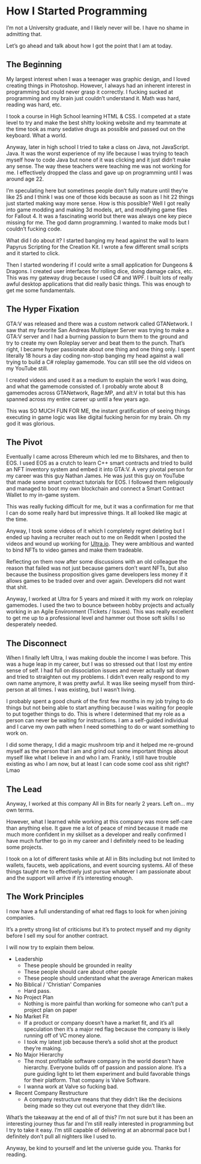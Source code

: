 # How I Started Programming

I’m not a University graduate, and I likely never will be. I have no shame in admitting that. 

Let’s go ahead and talk about how I got the point that I am at today.

## The Beginning
My largest interest when I was a teenager was graphic design, and I loved creating things in Photoshop. However, I always had an inherent interest in programming but could never grasp it correctly. I fucking sucked at programming and my brain just couldn’t understand it. Math was hard, reading was hard, etc.

I took a course in High School learning HTML & CSS. I competed at a state level to try and make the best shitty looking website and my teammate at the time took as many sedative drugs as possible and passed out on the keyboard. What a world.

Anyway, later in high school I tried to take a class on Java, not JavaScript. Java. It was the worst experience of my life because I was trying to teach myself how to code Java but none of it was clicking and it just didn’t make any sense. The way these teachers were teaching me was not working for me. I effectively dropped the class and gave up on programming until I was around age 22.

I’m speculating here but sometimes people don’t fully mature until they’re like 25 and I think I was one of those kids because as soon as I hit 22 things just started making way more sense. How is this possible? Well I got really into game modding and making 3d models, art, and modifying game files for Fallout 4. It was a fascinating world but there was always one key piece missing for me. The god damn programming. I wanted to make mods but I couldn’t fucking code.

What did I do about it? I started banging my head against the wall to learn Papyrus Scripting for the Creation Kit. I wrote a few different small scripts and it started to click.

Then I started wondering if I could write a small application for Dungeons & Dragons. I created user interfaces for rolling dice, doing damage calcs, etc. This was my gateway drug because I used C# and WPF. I built lots of really awful desktop applications that did really basic things. This was enough to get me some fundamentals.

## The Hyper Fixation
GTA:V was released and there was a custom network called GTANetwork. I saw that my favorite San Andreas Multiplayer Server was trying to make a GTA:V server and I had a burning passion to burn them to the ground and try to create my own Roleplay server and beat them to the punch. That’s right, I became hyper passionate about one thing and one thing only. I spent literally 18 hours a day coding non-stop banging my head against a wall trying to build a C# roleplay gamemode. You can still see the old videos on my YouTube still.

I created videos and used it as a medium to explain the work I was doing, and what the gamemode consisted of. I probably wrote about 8 gamemodes across GTANetwork, Rage:MP, and alt:V in total but this has spanned across my entire career up until a few years ago.


This was SO MUCH FUN FOR ME, the instant gratification of seeing things executing in game logic was like digital fucking heroin for my brain. Oh my god it was glorious.

## The Pivot

Eventually I came across Ethereum which led me to Bitshares, and then to EOS. I used EOS as a crutch to learn C++ smart contracts and tried to build an NFT inventory system and embed it into GTA:V. A very pivotal person for my career was this guy Nathan James. He was just this guy on YouTube that made some smart contract tutorials for EOS. I followed them religiously and managed to boot my own blockchain and connect a Smart Contract Wallet to my in-game system.

This was really fucking difficult for me, but it was a confirmation for me that I can do some really hard but impressive things. It all looked like magic at the time.

Anyway, I took some videos of it which I completely regret deleting but I ended up having a recruiter reach out to me on Reddit when I posted the videos and wound up working for [Ultra.io](Ultra.io). They were ambitious and wanted to bind NFTs to video games and make them tradeable.

Reflecting on them now after some discussions with an old colleague the reason that failed was not just because gamers don’t want NFTs, but also because the business proposition gives game developers less money if it allows games to be traded over and over again. Developers did not want that shit.

Anyway, I worked at Ultra for 5 years and mixed it with my work on roleplay gamemodes. I used the two to bounce between hobby projects and actually working in an Agile Environment (Tickets / Issues). This was really excellent to get me up to a professional level and hammer out those soft skills I so desperately needed.

## The Disconnect

When I finally left Ultra, I was making double the income I was before. This was a huge leap in my career, but I was so stressed out that I lost my entire sense of self. I had full on dissociation issues and never actually sat down and tried to straighten out my problems. I didn’t even really respond to my own name anymore, it was pretty awful. It was like seeing myself from third-person at all times. I was existing, but I wasn’t living.

I probably spent a good chunk of the first few months in my job trying to do things but not being able to start anything because I was waiting for people to put together things to do. This is where I determined that my role as a person can never be waiting for instructions. I am a self-guided individual and I carve my own path when I need something to do or want something to work on.


I did some therapy, I did a magic mushroom trip and it helped me re-ground myself as the person that I am and grind out some important things about myself like what I believe in and who I am. Frankly, I still have trouble existing as who I am now, but at least I can code some cool ass shit right? Lmao

## The Lead
Anyway, I worked at this company All in Bits for nearly 2 years. Left on... my own terms.

However, what I learned while working at this company was more self-care than anything else. It gave me a lot of peace of mind because it made me much more confident in my skillset as a developer and really confirmed I have much further to go in my career and I definitely need to be leading some projects.

I took on a lot of different tasks while at All in Bits including but not limited to wallets, faucets, web applications, and event sourcing systems. All of these things taught me to effectively just pursue whatever I am passionate about and the support will arrive if it’s interesting enough.

## The Work Principles

I now have a full understanding of what red flags to look for when joining companies. 

It’s a pretty strong list of criticisms but it’s to protect myself and my dignity before I sell my soul for another contract. 

I will now try to explain them below.

- Leadership
    - These people should be grounded in reality
    - These people should care about other people
    - These people should understand what the average American makes
- No Biblical / 'Christian' Companies
    - Hard pass.
- No Project Plan
    - Nothing is more painful than working for someone who can’t put a project plan on paper
- No Market Fit
    - If a product or company doesn’t have a market fit, and it’s all speculation then it’s a major red flag because the company is likely running off of VC money alone.
    - I took my latest job because there’s a solid shot at the product they’re making.
- No Major Hierarchy
    - The most profitable software company in the world doesn’t have hierarchy. Everyone builds off of passion and passion alone. It’s a pure guiding light to let them experiment and build favorable things for their platform. That company is Valve Software. 
    - I wanna work at Valve so fucking bad.
- Recent Company Restructure
    - A company restructure means that they didn’t like the decisions being made so they cut out everyone that they didn’t like.

What’s the takeaway at the end of all of this? I’m not sure but it has been an interesting journey thus far and I’m still really interested in programming but I try to take it easy. I’m still capable of delivering at an abnormal pace but I definitely don’t pull all nighters like I used to.

Anyway, be kind to yourself and let the universe guide you. Thanks for reading.
